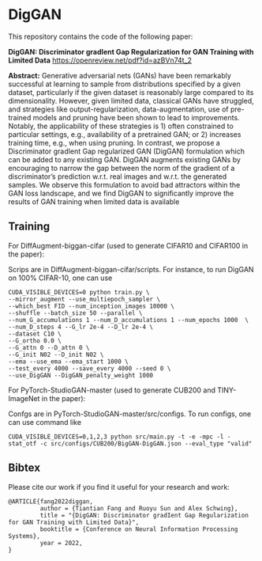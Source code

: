 # DigGAN

This repository contains the code of the following paper:

**DigGAN: Discriminator gradIent Gap Regularization for GAN Training with Limited Data** https://openreview.net/pdf?id=azBVn74t_2

**Abstract:** Generative adversarial nets (GANs) have been remarkably successful at learning to sample from distributions specified by a given dataset, particularly if the given dataset is reasonably large compared to its dimensionality. However, given limited data, classical GANs have struggled, and strategies like output-regularization, data-augmentation, use of pre-trained models and pruning have been shown to lead to improvements. Notably, the applicability of these strategies is 1) often constrained to particular settings, e.g., availability of a pretrained GAN; or 2) increases training time, e.g., when using pruning. In contrast, we propose a Discriminator gradIent Gap regularized GAN (DigGAN) formulation which can be added to any existing GAN. DigGAN augments existing GANs by encouraging to narrow the gap between the norm of the gradient of a discriminator’s prediction w.r.t. real images and w.r.t. the generated samples. We observe this formulation to avoid bad attractors within the GAN loss landscape, and we find DigGAN to significantly improve the results of GAN training when limited data is available


## Training

For DiffAugment-biggan-cifar (used to generate CIFAR10 and CIFAR100 in the paper):

Scrips are in DiffAugment-biggan-cifar/scripts. For instance, to run DigGAN on 100% CIFAR-10, one can use
```
CUDA_VISIBLE_DEVICES=0 python train.py \
--mirror_augment --use_multiepoch_sampler \
--which_best FID --num_inception_images 10000 \
--shuffle --batch_size 50 --parallel \
--num_G_accumulations 1 --num_D_accumulations 1 --num_epochs 1000  \
--num_D_steps 4 --G_lr 2e-4 --D_lr 2e-4 \
--dataset C10 \
--G_ortho 0.0 \
--G_attn 0 --D_attn 0 \
--G_init N02 --D_init N02 \
--ema --use_ema --ema_start 1000 \
--test_every 4000 --save_every 4000 --seed 0 \
--use_DigGAN --DigGAN_penalty_weight 1000
```

For PyTorch-StudioGAN-master (used to generate CUB200 and TINY-ImageNet in the paper):

Confgs are in PyTorch-StudioGAN-master/src/configs. To run configs, one can use command like
```
CUDA_VISIBLE_DEVICES=0,1,2,3 python src/main.py -t -e -mpc -l -stat_otf -c src/configs/CUB200/BigGAN-DigGAN.json --eval_type "valid"
```


## Bibtex

Please cite our work if you find it useful for your research and work:

```
@ARTICLE{fang2022diggan,
         author = {Tiantian Fang and Ruoyu Sun and Alex Schwing},
         title = "{DigGAN: Discriminator gradIent Gap Regularization for GAN Training with Limited Data}",
         booktitle = {Conference on Neural Information Processing Systems},
         year = 2022,
}
```

